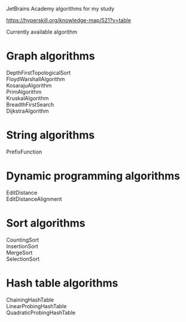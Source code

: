 JetBrains Academy algorithms for my study

https://hyperskill.org/knowledge-map/521?v=table

Currently available algorithm

# Graph algorithms

DepthFirstTopologicalSort  
FloydWarshallAlgorithm  
KosarajuAlgorithm  
PrimAlgorithm  
KruskalAlgorithm  
BreadthFirstSearch  
DijkstraAlgorithm  

# String algorithms

PrefixFunction

# Dynamic programming algorithms

EditDistance  
EditDistanceAlignment

# Sort algorithms
CountingSort  
InsertionSort  
MergeSort  
SelectionSort  

# Hash table algorithms
ChainingHashTable  
LinearProbingHashTable  
QuadraticProbingHashTable  